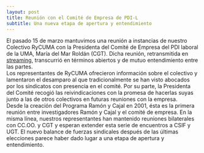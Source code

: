 ```yaml
---
layout: post
title: Reunión con el Comité de Empresa de PDI-L
subtitle: Una nueva etapa de apertura y entendimiento
---
```


El pasado 15 de marzo mantuvimos una reunión a instancias de nuestro Colectivo RyCUMA con la Presidenta del Comité de Empresa del PDI laboral de la UMA, María del Mar Roldán (CGT). Dicha reunión, retransmitida en [streaming](https://seminario.cv.uma.es/p34902746/), transcurrió en términos abiertos y de mutuo entendimiento entre las partes.  
Los representantes de RyCUMA ofrecieron información sobre el colectivo y lamentaron el desamparo al que tradicionalmente se han visto abocados por los sindicatos con presencia en el comité. Por su parte, la Presidenta del Comité recogió las reivindicaciones con la promesa de hacerlas suyas junto a las de otros colectivos en futuras reuniones con la empresa.  
Desde la creación del Programa Ramón y Cajal en 2001, ésta es la primera reunión entre investigadores Ramón y Cajal y el comité de empresa. En la misma línea, nuestros representantes han mantenido reuniones bilaterales con CC.OO. y CGT y esperan extender esta serie de encuentros a CSIF y UGT. El nuevo balance de fuerzas sindicales después de las últimas elecciones parece haber dado lugar a una etapa de apertura y entendimiento.
